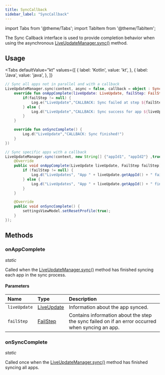 ```yaml
---
title: SyncCallback
sidebar_label: "SyncCallback"
---
```


import Tabs from '@theme/Tabs';
import TabItem from '@theme/TabItem';

The Sync Callback interface is used to provide completion behavior when using the asynchronous [LiveUpdateManager.sync()](./live-update-manager#sync) method.

## Usage
<Tabs
    defaultValue="kt"
    values={[
        { label: 'Kotlin', value: 'kt', },
        { label: 'Java', value: 'java', },
    ]}
>
<TabItem value="kt">

```kotlin
// Sync all apps not in parallel and with a callback
LiveUpdateManager.sync(context, async = false, callback = object : SyncCallback {
    override fun onAppComplete(liveUpdate: LiveUpdate, failStep: FailStep?) {
        if(failStep != null) {
            Log.e("LiveUpdate","CALLBACK: Sync failed at step ${failStep.name} for app ${liveUpdate.appId}!")
        } else {
            Log.d("LiveUpdate","CALLBACK: Sync success for app ${liveUpdate.appId}!")
        }
    }

    override fun onSyncComplete() {
        Log.d("LiveUpdate","CALLBACK: Sync finished!")
    }
})
```

</TabItem>
<TabItem value="java">

```java
// Sync specific apps with a callback
LiveUpdateManager.sync(context, new String[] {"appId1", "appId2"} ,true, new SyncCallback() {
    @Override
    public void onAppComplete(LiveUpdate liveUpdate, FailStep failStep) {
        if (failStep != null) {
            Log.d("LiveUpdates", "App " + liveUpdate.getAppId() + " failed syncing at step " + failStep.name());
        } else {
            Log.d("LiveUpdates", "App " + liveUpdate.getAppId() + " finished syncing");
        }
    }

    @Override
    public void onSyncComplete() {
        settingsViewModel.setResetProfile(true);
    }
});
```

</TabItem>
</Tabs>

## Methods

### onAppComplete
_static_

Called when the [LiveUpdateManager.sync()](./live-update-manager#sync) method has finished syncing each app in the sync process.

#### Parameters

Name | Type | Description
:------ | :------ | :------
`liveUpdate` | [LiveUpdate](./live-update) | Information about the app synced.
`failStep` | [FailStep](./fail-step) | Contains information about the step the sync failed on if an error occurred when syncing an app.

### onSyncComplete
_static_

Called once when the [LiveUpdateManager.sync()](./live-update-manager#sync) method has finished syncing all apps.
